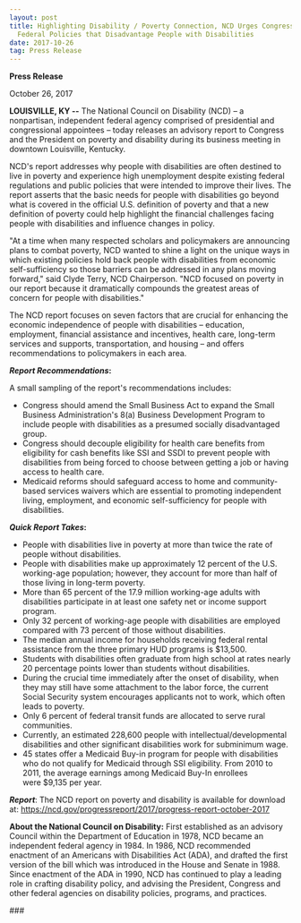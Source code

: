 ```yaml
---
layout: post
title: Highlighting Disability / Poverty Connection, NCD Urges Congress to Alter
  Federal Policies that Disadvantage People with Disabilities
date: 2017-10-26
tag: Press Release
---
```

**Press Release**

October 26, 2017

**LOUISVILLE, KY --** The National Council on Disability (NCD) – a nonpartisan, independent federal agency comprised of presidential and congressional appointees – today releases an advisory report to Congress and the President on poverty and disability during its business meeting in downtown Louisville, Kentucky.

NCD's report addresses why people with disabilities are often destined to live in poverty and experience high unemployment despite existing federal regulations and public policies that were intended to improve their lives. The report asserts that the basic needs for people with disabilities go beyond what is covered in the official U.S. definition of poverty and that a new definition of poverty could help highlight the financial challenges facing people with disabilities and influence changes in policy. 

"At a time when many respected scholars and policymakers are announcing plans to combat poverty, NCD wanted to shine a light on the unique ways in which existing policies hold back people with disabilities from economic self-sufficiency so those barriers can be addressed in any plans moving forward," said Clyde Terry, NCD Chairperson. "NCD focused on poverty in our report because it dramatically compounds the greatest areas of concern for people with disabilities."

The NCD report focuses on seven factors that are crucial for enhancing the economic independence of people with disabilities – education, employment, financial assistance and incentives, health care, long-term services and supports, transportation, and housing – and offers recommendations to policymakers in each area.

***Report Recommendations*:**

A small sampling of the report's recommendations includes:

* Congress should amend the Small Business Act to expand the Small Business Administration's 8(a) Business Development Program to include people with disabilities as a presumed socially disadvantaged group.
* Congress should decouple eligibility for health care benefits from eligibility for cash benefits like SSI and SSDI to prevent people with disabilities from being forced to choose between getting a job or having access to health care.
* Medicaid reforms should safeguard access to home and community-based services waivers which are essential to promoting independent living, employment, and economic self-sufficiency for people with disabilities.

***Quick Report Takes*:**

* People with disabilities live in poverty at more than twice the rate of people without disabilities.
* People with disabilities make up approximately 12 percent of the U.S. working-age population; however, they account for more than half of those living in long-term poverty.
* More than 65 percent of the 17.9 million working-age adults with disabilities participate in at least one safety net or income support program.
* Only 32 percent of working-age people with disabilities are employed compared with 73 percent of those without disabilities.
* The median annual income for households receiving federal rental assistance from the three primary HUD programs is $13,500.
* Students with disabilities often graduate from high school at rates nearly 20 percentage points lower than students without disabilities.
* During the crucial time immediately after the onset of disability, when they may still have some attachment to the labor force, the current Social Security system encourages applicants not to work, which often leads to poverty.
* Only 6 percent of federal transit funds are allocated to serve rural communities.
* Currently, an estimated 228,600 people with intellectual/developmental disabilities and other significant disabilities work for subminimum wage.
* 45 states offer a Medicaid Buy-in program for people with disabilities who do not qualify for Medicaid through SSI eligibility. From 2010 to 2011, the average earnings among Medicaid Buy-In enrollees were $9,135 per year.

***Report***: The NCD report on poverty and disability is available for download at: <https://ncd.gov/progressreport/2017/progress-report-october-2017>

**About the National Council on Disability:** First established as an advisory Council within the Department of Education in 1978, NCD became an independent federal agency in 1984. In 1986, NCD recommended enactment of an Americans with Disabilities Act (ADA), and drafted the first version of the bill which was introduced in the House and Senate in 1988. Since enactment of the ADA in 1990, NCD has continued to play a leading role in crafting disability policy, and advising the President, Congress and other federal agencies on disability policies, programs, and practices.

\###